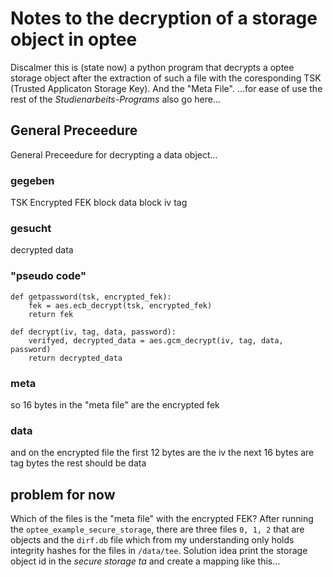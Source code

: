 # Notes to the decryption of a storage object in optee

Discalmer this is (state now) a python program that decrypts a optee storage object after the extraction of such a file with the coresponding TSK (Trusted Applicaton Storage Key). And the "Meta File".
...for ease of use the rest of the *Studienarbeits-Programs* also go here...

## General Preceedure

General Preceedure for decrypting a data object...

### gegeben

TSK
Encrypted FEK
block data
block iv
tag

### gesucht

decrypted data

### "pseudo code"

```
def getpassword(tsk, encrypted_fek):
    fek = aes.ecb_decrypt(tsk, encrypted_fek)
    return fek
    
def decrypt(iv, tag, data, password):
    verifyed, decrypted_data = aes.gcm_decrypt(iv, tag, data, password)
    return decrypted_data
```
### meta

so 16 bytes in the "meta file" are the encrypted fek

### data

and on the encrypted file the first 12 bytes are the iv
the next 16 bytes are tag bytes the rest should be data

## problem for now

Which of the files is the "meta file" with the encrypted FEK? After running the `optee_example_secure_storage`, there are three files `0, 1, 2` that are objects and the `dirf.db` file which from my understanding only holds integrity hashes for the files in `/data/tee`.
Solution idea print the storage object id in the *secure storage ta* and create a mapping like this...
